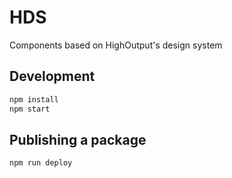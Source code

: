 # HDS

Components based on HighOutput's design system

## Development

```bash
npm install
npm start
```

## Publishing a package

```bash
npm run deploy
```
